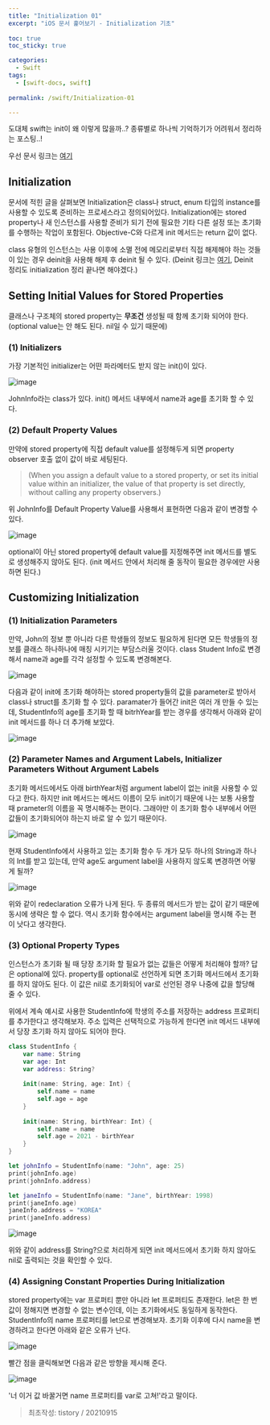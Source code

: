 ```yaml
---
title: "Initialization 01"
excerpt: "iOS 문서 훑어보기 - Initialization 기초"
  
toc: true
toc_sticky: true

categories:
  - Swift
tags:
  - [swift-docs, swift]
  
permalink: /swift/Initialization-01

---
```

도대체 swift는 init이 왜 이렇게 많을까..? 종류별로 하나씩 기억하기가 어려워서 정리하는 포스팅..!

우선 문서 링크는 [여기﻿](https://docs.swift.org/swift-book/LanguageGuide/Initialization.html)

## Initialization
문서에 적힌 글을 살펴보면 Initialization은 class나 struct, enum 타입의 instance를 사용할 수 있도록 준비하는 프로세스라고 정의되어있다. Initialization에는 stored property나 새 인스턴스를 사용할 준비가 되기 전에 필요한 기타 다른 설정 또는 초기화를 수행하는 작업이 포함된다. Objective-C와 다르게 init 메서드는 return 값이 없다.


class 유형의 인스턴스는 사용 이후에 소멸 전에 메모리로부터 직접 해제해야 하는 것들이 있는 경우 deinit을 사용해 해제 후 deinit 될 수 있다. (Deinit 링크는 [여기](https://docs.swift.org/swift-book/LanguageGuide/Deinitialization.html), Deinit 정리도 initialization 정리 끝나면 해야겠다.)



## Setting Initial Values for Stored Properties
클래스나 구조체의 stored property는 **무조건** 생성될 때 함께 초기화 되어야 한다. (optional value는 안 해도 된다. nil일 수 있기 때문에)

### (1) Initializers
가장 기본적인 initializer는 어떤 파라메터도 받지 않는 init()이 있다. 

![image](https://user-images.githubusercontent.com/22000470/185540539-22561e30-2921-409b-b929-94a972be7460.png)

JohnInfo라는 class가 있다. init() 메서드 내부에서 name과 age를 초기화 할 수 있다.

### (2) Default Property Values
만약에 stored property에 직접 default value를 설정해두게 되면 property observer 호출 없이 값이 바로 세팅된다. 

> (When you assign a default value to a stored property, or set its initial value within an initializer, the value of that property is set directly, without calling any property observers.)

위 JohnInfo를 Default Property Value를 사용해서 표현하면 다음과 같이 변경할 수 있다.

![image](https://user-images.githubusercontent.com/22000470/185540646-09056312-11ce-432f-993e-e7c074e689e6.png)

optional이 아닌 stored property에 default value를 지정해주면 init 메서드를 별도로 생성해주지 않아도 된다. (init 메서드 안에서 처리해 줄 동작이 필요한 경우에만 사용하면 된다.)

## Customizing Initialization
### (1) Initialization Parameters
만약, John의 정보 뿐 아니라 다른 학생들의 정보도 필요하게 된다면 모든 학생들의 정보를 클래스 하나하나에 매칭 시키기는 부담스러울 것이다. class Student Info로 변경해서 name과 age를 각각 설정할 수 있도록 변경해본다.

![image](https://user-images.githubusercontent.com/22000470/185540710-b8e43116-1fa9-4177-86ad-f97fbee02b36.png)

다음과 같이 init에 초기화 해야하는 stored property들의 값을 parameter로 받아서 class나 struct를 초기화 할 수 있다. paramater가 들어간 init은 여러 개 만들 수 있는데, StudentInfo의 age를 초기화 할 때 bitrhYear를 받는 경우를 생각해서 아래와 같이 init 메서드를 하나 더 추가해 보았다.

![image](https://user-images.githubusercontent.com/22000470/185540742-05a335cf-a5c5-4c5e-98c7-e9cf95c1f4e1.png)

### (2) Parameter Names and Argument Labels, Initializer Parameters Without Argument Labels

초기화 메서드에서도 아래 birthYear처럼 argument label이 없는 init을 사용할 수 있다고 한다. 하지만 init 메서드는 메서드 이름이 모두 init이기 때문에 나는 보통 사용할 때 prameter의 이름을 꼭 명시해주는 편이다. 그래야만 이 초기화 함수 내부에서 어떤 값들이 초기화되어야 하는지 바로 알 수 있기 때문이다. 

![image](https://user-images.githubusercontent.com/22000470/185540776-15d93526-c368-45e4-a81b-c4252340e387.png)

현재 StudentInfo에서 사용하고 있는 초기화 함수 두 개가 모두 하나의 String과 하나의 Int를 받고 있는데, 만약 age도 argument label을 사용하지 않도록 변경하면 어떻게 될까?

![image](https://user-images.githubusercontent.com/22000470/185540796-93c24d74-715d-4ce7-8ee1-cb3acbf0066b.png)

위와 같이 redeclaration 오류가 나게 된다. 두 종류의 메서드가 받는 값이 같기 때문에 동시에 생략은 할 수 없다. 역시 초기화 함수에서는 argument label을 명시해 주는 편이 낫다고 생각한다.

### (3) Optional Property Types
인스턴스가 초기화 될 때 당장 초기화 할 필요가 없는 값들은 어떻게 처리해야 할까? 답은 optional에 있다. property를 optional로 선언하게 되면 초기화 메서드에서 초기화를 하지 않아도 된다. 이 값은 nil로 초기화되어 var로 선언된 경우 나중에 값을 할당해 줄 수 있다.



위에서 계속 예시로 사용한 StudentInfo에 학생의 주소를 저장하는 address 프로퍼티를 추가한다고 생각해보자. 주소 입력은 선택적으로 가능하게 한다면 init 메서드 내부에서 당장 초기화 하지 않아도 되어야 한다.

```swift
class StudentInfo {
    var name: String
    var age: Int
    var address: String?
    
    init(name: String, age: Int) {
        self.name = name
        self.age = age
    }
    
    init(name: String, birthYear: Int) {
        self.name = name
        self.age = 2021 - birthYear
    }
}

let johnInfo = StudentInfo(name: "John", age: 25)
print(johnInfo.age)
print(johnInfo.address)

let janeInfo = StudentInfo(name: "Jane", birthYear: 1998)
print(janeInfo.age)
janeInfo.address = "KOREA"
print(janeInfo.address)
```

![image](https://user-images.githubusercontent.com/22000470/185540863-91d4190b-5e45-4b7b-916e-7dc6ffe9cfcd.png)

위와 같이 address를 String?으로 처리하게 되면 init 메서드에서 초기화 하지 않아도 nil로 출력되는 것을 확인할 수 있다.

### (4) Assigning Constant Properties During Initialization
stored property에는 var 프로퍼티 뿐만 아니라 let 프로퍼티도 존재한다. let은 한 번 값이 정해지면 변경할 수 없는 변수인데, 이는 초기화에서도 동일하게 동작한다. StudentInfo의 name 프로퍼티를 let으로 변경해보자. 초기화 이후에 다시 name을 변경하려고 한다면 아래와 같은 오류가 난다. 

![image](https://user-images.githubusercontent.com/22000470/185540903-9f07196c-aaba-466a-ae79-f0ea437004c9.png)

빨간 점을 클릭해보면 다음과 같은 방향을 제시해 준다.

![image](https://user-images.githubusercontent.com/22000470/185540921-bd98c695-7500-4608-bbea-b4e879b7e671.png)

'너 이거 값 바꿀거면 name 프로퍼티를 var로 고쳐!'라고 말이다.

> 최초작성: tistory / 20210915
